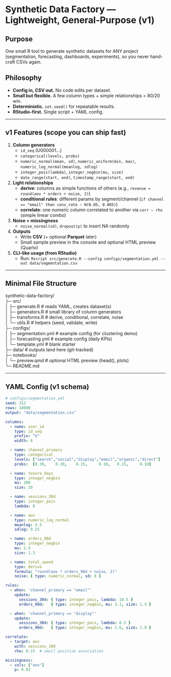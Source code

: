 # Synthetic Data Factory — Lightweight, General-Purpose (v1)

## Purpose
One small R tool to generate synthetic datasets for ANY project (segmentation, forecasting, dashboards, experiments), so you never hand-craft CSVs again.

## Philosophy
- **Config in, CSV out.** No code edits per dataset.
- **Small but flexible.** A few column types + simple relationships = 80/20 win.
- **Deterministic.** `set.seed()` for repeatable results.
- **RStudio-first.** Single script + YAML config.

---

## v1 Features (scope you can ship fast)
1) **Column generators**
   - `id_seq` (U000001…)
   - `categorical(levels, probs)`
   - `numeric_normal(mean, sd)`, `numeric_uniform(min, max)`, `numeric_log_normal(meanlog, sdlog)`
   - `integer_pois(lambda)`, `integer_negbin(mu, size)`
   - `date_range(start, end)`, `timestamp_range(start, end)`
2) **Light relationships**
   - **derive**: columns as simple functions of others (e.g., `revenue = round(aov * orders + noise, 2)`)
   - **conditional rules**: different params by segment/channel (`if channel == "email" then conv_rate ~ N(0.05, 0.005)`)
   - **correlate**: one numeric column correlated to another via `corr ~ rho` (simple linear combo)
3) **Noise + missingness**
   - `noise_normal(sd)`, `dropout(p)` to insert NA randomly
4) **Outputs**
   - Write **CSV** (+ optional **Parquet** later)
   - Small sample preview in the console and optional HTML preview (Quarto)
5) **CLI-like usage (from RStudio)**
   - Run: `Rscript src/generate.R --config configs/segmentation.yml --out data/segmentation.csv`

---

## Minimal File Structure
synthetic-data-factory/  
├─ src/  
│  ├─ generate.R                # reads YAML, creates dataset(s)  
│  ├─ generators.R              # small library of column generators  
│  ├─ transforms.R              # derive, conditional, correlate, noise  
│  └─ utils.R                   # helpers (seed, validate, write)  
├─ configs/  
│  ├─ segmentation.yml          # example config (for clustering demo)  
│  ├─ forecasting.yml           # example config (daily KPIs)  
│  └─ template.yml              # blank starter  
├─ data/                        # outputs land here (git-tracked)  
├─ notebooks/  
│  └─ preview.qmd               # optional HTML preview (head(), plots)  
└─ README.md

---

## YAML Config (v1 schema)

```yaml
# configs/segmentation.yml
seed: 312
rows: 10000
output: "data/segmentation.csv"

columns:
  - name: user_id
    type: id_seq
    prefix: "U"
    width: 6

  - name: channel_primary
    type: categorical
    levels: ["search","social","display","email","organic","direct"]
    probs:  [0.30,    0.20,    0.15,     0.10,   0.15,     0.10]

  - name: tenure_days
    type: integer_negbin
    mu: 300
    size: 20

  - name: sessions_30d
    type: integer_pois
    lambda: 8

  - name: aov
    type: numeric_log_normal
    meanlog: 4.5
    sdlog: 0.25

  - name: orders_90d
    type: integer_negbin
    mu: 2.4
    size: 1.3

  - name: total_spend
    type: derive
    formula: "round(aov * orders_90d + noise, 2)"
    noise: { type: numeric_normal, sd: 8 }

rules:
  - when: 'channel_primary == "email"'
    update:
      sessions_30d: { type: integer_pois, lambda: 10.5 }
      orders_90d:   { type: integer_negbin, mu: 3.1, size: 1.5 }

  - when: 'channel_primary == "display"'
    update:
      sessions_30d: { type: integer_pois, lambda: 6.5 }
      orders_90d:   { type: integer_negbin, mu: 1.6, size: 1.0 }

correlate:
  - target: aov
    with: sessions_30d
    rho: 0.15  # small positive association

missingness:
  - cols: ["aov"]
    p: 0.02
